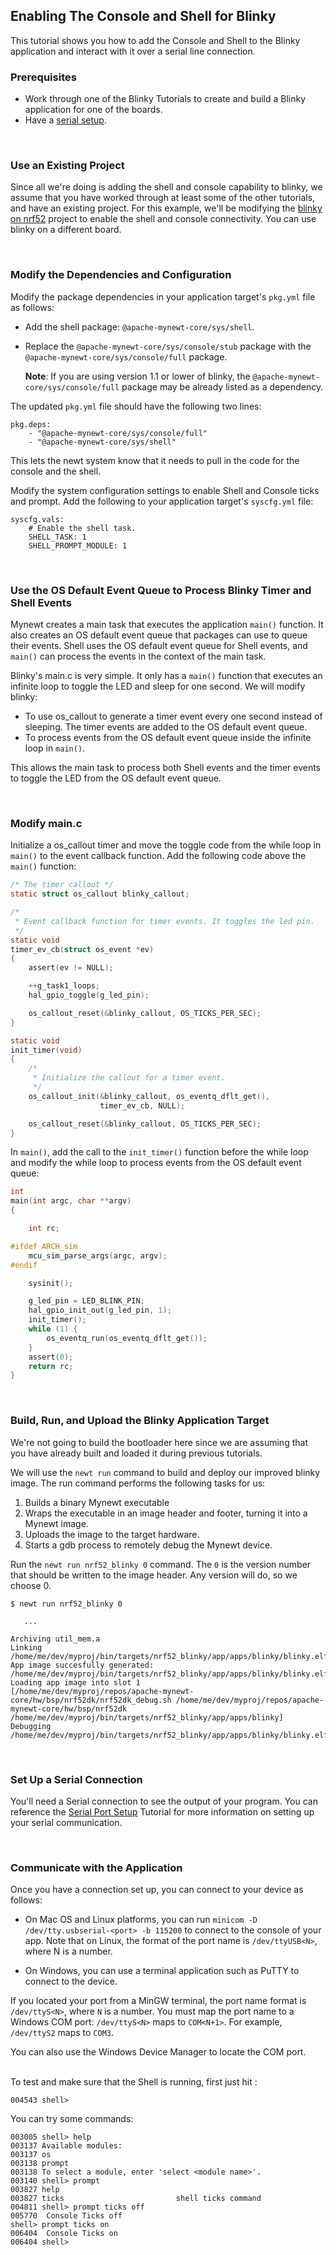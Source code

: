 ## Enabling The Console and Shell for Blinky

This tutorial shows you how to add the Console and Shell to the Blinky application and interact with it over a serial line connection.
<br>

### Prerequisites

* Work through one of the Blinky Tutorials to create and build a Blinky application for one of the boards.
* Have a [serial setup](/os/get_started/serial_access.md).

<br>

### Use an Existing Project

Since all we're doing is adding the shell and console capability to blinky, we assume 
that you have worked through at least some of the other tutorials, and have an existing project.
For this example, we'll be modifying the [blinky on nrf52](./nRF52.md) project to enable 
the shell and console connectivity. You can use blinky on a different board.

<br>

### Modify the Dependencies and Configuration

Modify the package dependencies in your application target's `pkg.yml` file as follows:

* Add the shell package: `@apache-mynewt-core/sys/shell`.
* Replace the `@apache-mynewt-core/sys/console/stub` package with the `@apache-mynewt-core/sys/console/full` package. 

	**Note**: If you are using version 1.1 or lower of blinky, the `@apache-mynewt-core/sys/console/full` package may be already listed as a dependency.

The updated `pkg.yml` file should have the following two lines:

```no-highlight
pkg.deps:
    - "@apache-mynewt-core/sys/console/full"
    - "@apache-mynewt-core/sys/shell"
```

This lets the newt system know that it needs to pull in the code for the console and the shell.

Modify the system configuration settings to enable Shell and Console ticks and prompt.  Add the following to your application target's `syscfg.yml` file:

```no-highlight
syscfg.vals:
    # Enable the shell task.
    SHELL_TASK: 1
    SHELL_PROMPT_MODULE: 1
```

<br>

### Use the OS Default Event Queue to Process Blinky Timer and Shell Events

Mynewt creates a main task that executes the application `main()` function. It also creates an OS default event queue that packages can use to queue their events.   Shell uses the OS default event queue for Shell events,  and `main()` can process the events in the context of the main task. 

Blinky's main.c is very simple. It only has a `main()` function that executes an infinite loop to toggle the LED and sleep for one second.  We will modify blinky:

* To use os_callout to generate a timer event every one second instead of sleeping.  The timer events are added to the OS default event queue.
* To process events from the OS default event queue inside the infinite loop in `main()`.

This allows the main task to process both Shell events and the timer events to toggle the LED from the OS default event queue.

<br>

### Modify main.c

Initialize a os_callout timer and move the toggle code from the while loop in `main()` to the event callback function. Add the following code above the `main()` function:

```c
/* The timer callout */
static struct os_callout blinky_callout;

/*
 * Event callback function for timer events. It toggles the led pin.
 */
static void
timer_ev_cb(struct os_event *ev)
{
    assert(ev != NULL);

    ++g_task1_loops;
    hal_gpio_toggle(g_led_pin);

    os_callout_reset(&blinky_callout, OS_TICKS_PER_SEC);
}

static void
init_timer(void)
{
    /*
     * Initialize the callout for a timer event.
     */
    os_callout_init(&blinky_callout, os_eventq_dflt_get(),
                    timer_ev_cb, NULL);

    os_callout_reset(&blinky_callout, OS_TICKS_PER_SEC);
}
```

In `main()`, add the call to the `init_timer()` function before the while loop and modify the while loop to process events from the OS default event queue:

```c hl_lines="15 17"
int
main(int argc, char **argv)
{

    int rc;

#ifdef ARCH_sim
    mcu_sim_parse_args(argc, argv);
#endif

    sysinit();

    g_led_pin = LED_BLINK_PIN;
    hal_gpio_init_out(g_led_pin, 1);
    init_timer();
    while (1) {
        os_eventq_run(os_eventq_dflt_get());
    }
    assert(0);
    return rc;
}

```
<br>

### Build, Run, and Upload the Blinky Application Target

We're not going to build the bootloader here since we are assuming that you have already
built and loaded it during previous tutorials.

We will use the `newt run` command to build and deploy our improved blinky image.  The run command performs the following tasks for us:

1. Builds a binary Mynewt executable
2. Wraps the executable in an image header and footer, turning it into a Mynewt image.
3. Uploads the image to the target hardware.
4. Starts a gdb process to remotely debug the Mynewt device.

Run the `newt run nrf52_blinky 0` command.  The `0` is the version number that should be written to the image header.  Any version will do, so we choose 0.

```no-highlight
$ newt run nrf52_blinky 0

   ...

Archiving util_mem.a
Linking /home/me/dev/myproj/bin/targets/nrf52_blinky/app/apps/blinky/blinky.elf
App image succesfully generated: /home/me/dev/myproj/bin/targets/nrf52_blinky/app/apps/blinky/blinky.elf
Loading app image into slot 1
[/home/me/dev/myproj/repos/apache-mynewt-core/hw/bsp/nrf52dk/nrf52dk_debug.sh /home/me/dev/myproj/repos/apache-mynewt-core/hw/bsp/nrf52dk /home/me/dev/myproj/bin/targets/nrf52_blinky/app/apps/blinky]
Debugging /home/me/dev/myproj/bin/targets/nrf52_blinky/app/apps/blinky/blinky.elf
```

<br>

### Set Up a Serial Connection

You'll need a Serial connection to see the output of your program. You can reference the [Serial Port Setup](../get_started/serial_access.md) Tutorial for more information on setting up your serial communication.

<br>

### Communicate with the Application

Once you have a connection set up, you can connect to your device as follows:

* On Mac OS and Linux platforms, you can run ```minicom -D /dev/tty.usbserial-<port> -b 115200``` to connect to the console of your app. Note that on Linux, the format of the port name is `/dev/ttyUSB<N>`, where N is a number.

* On Windows, you can use a terminal application such as PuTTY to connect to the device.
	
If you located your port from a MinGW terminal,  the port name format is `/dev/ttyS<N>`, where `N` is a number. You must map the port name to a Windows COM port: `/dev/ttyS<N>` maps to `COM<N+1>`. For example, `/dev/ttyS2` maps to  `COM3`.
	
You can also use the Windows Device Manager to locate the COM port.
    
<br>
To test and make sure that the Shell is running, first just hit <return>:
    
```no-highlight
004543 shell>
```

You can try some commands:

```no-highlight
003005 shell> help
003137 Available modules:
003137 os
003138 prompt
003138 To select a module, enter 'select <module name>'.
003140 shell> prompt
003827 help
003827 ticks                         shell ticks command
004811 shell> prompt ticks off
005770  Console Ticks off
shell> prompt ticks on
006404  Console Ticks on
006404 shell>
```
